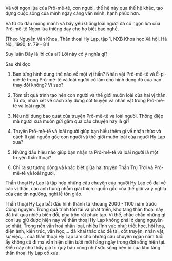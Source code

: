 Và với ngọn lửa của Prô-mê-tê, con người, thế hệ này qua thế hệ khác, tạo dựng cuộc sống của mình ngày càng văn minh, hạnh phúc hơn.

Và từ đó đầu mong manh và bấy yếu
Giống loài người đã có ngọn lửa của Prô-mê-tê
Ngọn lửa thiêng dạy cho họ biết bao nghề.

(Theo Nguyễn Văn Khoa, Thần thoại Hy Lạp, tập 1,
NXB Khoa học Xã hội, Hà Nội, 1990, tr. 79 - 81)

Suy luận
Đây là lời của ai? Lời này có ý nghĩa gì?

Sau khi đọc

1. Bạn từng hình dung thế nào về một vị thần? Nhân vật Prô-mê-tê và Ê-pi-mê-tê trong Prô-mê-tê và loài người có làm cho hình dung đó của bạn thay đổi không? Vì sao?

2. Tóm tắt quá trình tạo nên con người và thế giới muôn loài của hai vị thần. Từ đó, nhận xét về cách xây dựng cốt truyện và nhân vật trong Prô-mê-tê và loài người.

3. Nêu nội dung bao quát của truyện Prô-mê-tê và loài người. Thông điệp mà người xưa muốn gửi gắm qua câu chuyện này là gì?

4. Truyện Prô-mê-tê và loài người giúp bạn hiểu thêm gì về nhận thức và cách lí giải nguồn gốc con người và thế giới muôn loài của người Hy Lạp xưa?

5. Những dấu hiệu nào giúp bạn nhận ra Prô-mê-tê và loài người là một truyện thần thoại?

6. Chỉ ra sự tương đồng và khác biệt giữa hai truyện Thần Trụ Trời và Prô-mê-tê và loài người.

Thần thoại Hy Lạp là tập hợp những câu chuyện của người Hy Lạp cổ đại về các vị thần, các anh hùng nhằm giải thích nguồn gốc của thế giới và ý nghĩa của các tín ngưỡng, nghi lễ tôn giáo.

Thần thoại Hy Lạp bắt đầu hình thành từ khoảng 2000 - 1100 năm trước Công nguyên. Trong quá trình tồn tại và phát triển, kho tàng thần thoại này đã trải qua nhiều biến đổi, pha trộn rất phức tạp. Vì thế, chắc chắn những gì còn lưu giữ được hiện nay về thần thoại Hy Lạp không phải ở dạng nguyên sơ nhất. Trong nền văn hoá nhân loại, nhiều lĩnh vực như: triết học, hội hoạ, điện ảnh, kiến trúc, văn học,... đã khai thác các đề tài, cốt truyện, nhân vật, sự việc,... của thần thoại Hy Lạp làm cho những câu chuyện ngàn năm tuổi ấy không cũ đi mà vẫn hiện diện tươi mới hằng ngày trong đời sống hiện tại. Điều này cho thấy giá trị quý báu cũng như sức sống bền bỉ của kho tàng thần thoại Hy Lạp cổ xưa.